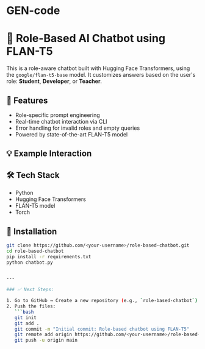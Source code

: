 # GEN-code
# 🎯 Role-Based AI Chatbot using FLAN-T5

This is a role-aware chatbot built with Hugging Face Transformers, using the `google/flan-t5-base` model. It customizes answers based on the user's role: **Student**, **Developer**, or **Teacher**.

## 🚀 Features

- Role-specific prompt engineering
- Real-time chatbot interaction via CLI
- Error handling for invalid roles and empty queries
- Powered by state-of-the-art FLAN-T5 model

## 💡 Example Interaction


## 🛠️ Tech Stack

- Python
- Hugging Face Transformers
- FLAN-T5 model
- Torch

## 🧪 Installation

```bash
git clone https://github.com/<your-username>/role-based-chatbot.git
cd role-based-chatbot
pip install -r requirements.txt
python chatbot.py


---

### ✅ Next Steps:

1. Go to GitHub → Create a new repository (e.g., `role-based-chatbot`)
2. Push the files:
   ```bash
   git init
   git add .
   git commit -m "Initial commit: Role-based chatbot using FLAN-T5"
   git remote add origin https://github.com/<your-username>/role-based-chatbot.git
   git push -u origin main

